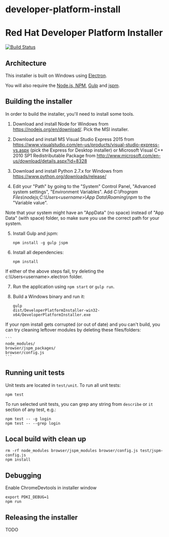 # developer-platform-install

Red Hat Developer Platform Installer
====================================

[![Build Status](https://travis-ci.org/redhat-developer-tooling/developer-platform-install.svg?branch=master)](https://travis-ci.org/redhat-developer-tooling/developer-platform-install)

Architecture
------------

This installer is built on Windows using [Electron](http://electron.atom.io/).

You will also require the [Node.js, NPM](https://nodejs.org/), [Gulp](http://gulpjs.com/) and [jspm](http://jspm.io/).

Building the installer
----------------------

In order to build the installer, you'll need to install some tools.

1. Download and install Node for Windows from <https://nodejs.org/en/download/>. Pick the MSI installer.

2. Download and install MS Visual Studio Express 2015 from <https://www.visualstudio.com/en-us/products/visual-studio-express-vs.aspx> (pick the Express for Desktop installer) or Microsoft Visual C++ 2010 SP1 Redistributable Package from <http://www.microsoft.com/en-us/download/details.aspx?id=8328>

3. Download and install Python 2.7.x for Windows from <https://www.python.org/downloads/release/>

4. Edit your "Path" by going to the "System" Control Panel, "Advanced system settings", "Environment Variables". Add _C:\Program Files\nodejs;C:\Users\<username>\App Data\Roaming\npm_ to the "Variable value".

Note that your system might have an "AppData" (no space) instead of "App Data" (with space) folder, so make sure you use the correct path for your system.

5. Install Gulp and jspm:

    ```
    npm install -g gulp jspm
    ```

6. Install all dependencies:

    ```
    npm install
    ```

If either of the above steps fail, try deleting the c:\Users\<username>\.electron folder.

7. Run the application using `npm start` or `gulp run`.

8. Build a Windows binary and run it:

    ```
    gulp
    dist/DeveloperPlatformInstaller-win32-x64/DeveloperPlatformInstaller.exe
    ```

If your npm install gets corrupted (or out of date) and you can't build, you can try cleaning leftover modules by deleting these files/folders:

    ```
    node_modules/ 
    browser/jspm_packages/
    browser/config.js
    ```

Running unit tests
------------------

Unit tests are located in `test/unit`. To run all unit tests:

```
npm test
```

To run selected unit tests, you can grep any string from `describe` or `it` section
of any test, e.g.:

```
npm test -- -g login
npm test -- --grep login
```

Local build with clean up
-------------------------

```
rm -rf node_modules browser/jspm_modules browser/config.js test/jspm-config.js
npm install
```

Debugging
---------

Enable ChromeDevtools in installer window

```
export PDKI_DEBUG=1
npm run
```

Releasing the installer
-----------------------

TODO
